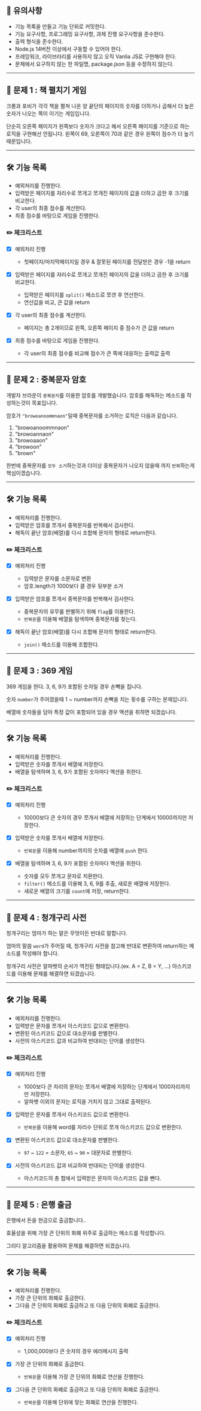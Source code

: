 ## 🚨 유의사항
* 기능 목록을 만들고 기능 단위로 커밋한다.
* 기능 요구사항, 프로그래밍 요구사항, 과제 진행 요구사항을 준수한다.
* 출력 형식을 준수한다.
* Node.js 14버전 이상에서 구동할 수 있어야 한다.
* 프레임워크, 라이브러리를 사용하지 않고 오직 Vanlia JS로 구현해야 한다.
* 문제에서 요구하지 않는 한 파일명, package.json 등을 수정하지 않는다.

***

## 🚀 문제 1 : 책 펼치기 게임

크롱과 포비가 각각 책을 펼쳐 나온 양 끝단의 페이지의 숫자를 더하거나 곱해서 더 높은 숫자가 나오는 쪽이 이기는 게임입니다.

단순히 오른쪽 페이지가 왼쪽보다 숫자가 크다고 해서 오른쪽 페이지를 기준으로 하는 로직을 구현해선 안됩니다. 
왼쪽이 69, 오른쪽이 70과 같은 경우 왼쪽이 점수가 더 높기 때문입니다.

***

## 🛠 기능 목록


* 예외처리를 진행한다.
* 입력받은 페이지를 자리수로 쪼개고 쪼개진 페이지의 값을 더하고 곱한 후 크기를 비교한다.
* 각 user의 최종 점수를 계산한다.
* 최종 점수를 바탕으로 게임을 진행한다.



### ✏️ 체크리스트
* [X] 예외처리 진행

	- 첫페이지/마지막페이지일 경우 & 잘못된 페이지를 전달받은 경우 -1을 return

* [X] 입력받은 페이지를 자리수로 쪼개고 쪼개진 페이지의 값을 더하고 곱한 후 크기를 비교한다.

	- 입력받은 페이지를 `split()` 메소드로 쪼갠 후 연산한다.
	- 연산값을 비교, 큰 값을 return

* [X] 각 user의 최종 점수를 계산한다.

	- 페이지는 총 2개이므로 왼쪽, 오른쪽 페이지 중 점수가 큰 값을 return

* [X] 최종 점수를 바탕으로 게임을 진행한다.

	- 각 user의 최종 점수를 비교해 점수가 큰 쪽에 대응하는 출력값 출력
    
***


## 🚀 문제 2 : 중복문자 암호

개발자 브라운이 `중복문자`를 이용한 암호를 개발했습니다. 암호를 해독하는 메소드를 작성하는것이 목표입니다.

암호가 `"browoanoommnaon"`일때 중복문자를 소거하는 로직은 다음과 같습니다.

1. "browoanoommnaon"
2. "browoannaon"
3. "browoaaon"
4. "browoon"
5. "brown"

한번에 중복문자를 `모두 소거`하는것과 더이상 중복문자가 나오지 않을때 까지 `반복`하는게 핵심이겠습니다.

***

## 🛠 기능 목록


* 예외처리를 진행한다.
* 입력받은 암호를 쪼개서 중복문자를 반복해서 검사한다.
* 해독이 끝난 암호(배열)를 다시 조합해 문자의 형태로 return한다.



### ✏️ 체크리스트
* [X] 예외처리 진행

	- 입력받은 문자를 소문자로 변환
	- 암호.length가 1000보다 클 경우 뒷부분 소거

* [X] 입력받은 암호를 쪼개서 중복문자를 반복해서 검사한다.

	- 중복문자의 유무를 판별하기 위해 `flag`를 이용한다.
	- `반복문`을 이용해 배열을 탐색하며 중복문자를 찾는다.

* [X] 해독이 끝난 암호(배열)를 다시 조합해 문자의 형태로 return한다.

	- `join()` 메소드를 이용해 조합한다.


***


## 🚀 문제 3 : 369 게임

369 게임을 한다. 3, 6, 9가 포함된 숫자일 경우 손뼉을 칩니다.

숫자 `number`가 주어졌을때 1 ~ number까지 손뼉을 치는 횟수를 구하는 문제입니다.

배열에 숫자들을 담아 특정 값이 포함되어 있을 경우 액션을 취하면 되겠습니다.

***

## 🛠 기능 목록


* 예외처리를 진행한다.
* 입력받은 숫자를 쪼개서 배열에 저장한다.
* 배열을 탐색하며 3, 6, 9가 포함된 숫자마다 액션을 취한다.



### ✏️ 체크리스트
* [X] 예외처리 진행

	- 10000보다 큰 숫자의 경우 쪼개서 배열에 저장하는 단계에서 10000까지만 저장한다.

* [X] 입력받은 숫자를 쪼개서 배열에 저장한다.

	- `반복문`을 이용해 number까지의 숫자를 배열에 `push` 한다.

* [X] 배열을 탐색하며 3, 6, 9가 포함된 숫자마다 액션을 취한다.

	- 숫자를 모두 쪼개고 문자로 치환한다.
	- `filter()` 메소드를 이용해 3, 6, 9를 추출, 새로운 배열에 저장한다.
	- 새로운 배열의 크기를 `count`에 저장, return한다.

***

## 🚀 문제 4 : 청개구리 사전

청개구리는 엄마가 하는 말은 무엇이든 반대로 말합니다.

엄마의 말씀 `word`가 주어질 때, 청개구리 사전을 참고해 반대로 변환하여 return하는 메소드를 작성해야 합니다.

청개구리 사전은 알파벳의 순서가 역전된 형태입니다.(ex. A = Z, B = Y, ...) 아스키코드를 이용해 문제를 해결하면 되겠습니다.

***

## 🛠 기능 목록


* 예외처리를 진행한다.
* 입력받은 문자를 쪼개서 아스키코드 값으로 변환한다.
* 변환된 아스키코드 값으로 대소문자를 판별한다.
* 사전의 아스키코드 값과 비교하여 반대되는 단어를 생성한다.



### ✏️ 체크리스트
* [X] 예외처리 진행

	- 1000보다 큰 자리의 문자는 쪼개서 배열에 저장하는 단계에서 1000자리까지만 저장한다.
	- 알파벳 이외의 문자는 로직을 거치지 않고 그대로 출력된다.

* [X] 입력받은 문자를 쪼개서 아스키코드 값으로 변환한다.

	- `반복문`을 이용해 word를 자리수 단위로 쪼개 아스키코드 값으로 변환한다.

* [X] 변환된 아스키코드 값으로 대소문자를 판별한다.

	- `97` ~ `122` = 소문자, `65` ~ `90` = 대문자로 판별한다.

* [X] 사전의 아스키코드 값과 비교하여 반대되는 단어를 생성한다.

	- 아스키코드의 총 합에서 입력받은 문자의 아스키코드 값을 뺀다.

***

## 🚀 문제 5 : 은행 출금

은행에서 돈을 현금으로 출금합니다..

효율성을 위해 가장 큰 단위의 화폐 위주로 출금하는 메소드를 작성합니다.

그리디 알고리즘을 활용하여 문제를 해결하면 되겠습니다.

***

## 🛠 기능 목록


* 예외처리를 진행한다.
* 가장 큰 단위의 화폐로 출금한다.
* 그다음 큰 단위의 화폐로 출금하고 또 다음 단위의 화폐로 출금한다.


### ✏️ 체크리스트
* [X] 예외처리 진행

	- 1,000,000보다 큰 숫자의 경우 에러메시지 출력

* [X] 가장 큰 단위의 화폐로 출금한다.

	- `반복문`을 이용해 가장 큰 단위의 화폐로 연산을 진행한다.

* [X] 그다음 큰 단위의 화폐로 출금하고 또 다음 단위의 화폐로 출금한다.

	- `반복문`을 이용해 단위에 맞는 화폐로 연산을 진행한다.